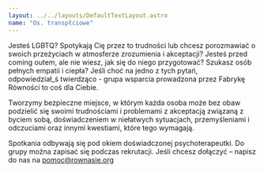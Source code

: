 ```yaml
---
layout: ../../layouts/DefaultTextLayout.astro
name: "Os. transpłciowe"
---
```


Jesteś LGBTQ? Spotykają Cię przez to trudności lub chcesz porozmawiać o swoich przeżyciach w atmosferze zrozumienia i akceptacji? Jesteś przed coming outem, ale nie wiesz, jak się do niego przygotować? Szukasz osób pełnych empatii i ciepła? Jeśli choć na jedno z tych pytań, odpowiedział_ś twierdząco - grupa wsparcia prowadzona przez Fabrykę Równości to coś dla Ciebie.

Tworzymy bezpieczne miejsce, w którym każda osoba może bez obaw podzielić się swoimi trudnościami i problemami z akceptacją związaną z byciem sobą, doświadczeniem w niełatwych sytuacjach, przemyśleniami i odczuciami oraz innymi kwestiami, które tego wymagają.

Spotkania odbywają się pod okiem doświadczonej psychoterapeutki. Do grupy można zapisać się podczas rekrutacji. Jeśli chcesz dołączyć – napisz do nas na pomoc@rownasie.org
